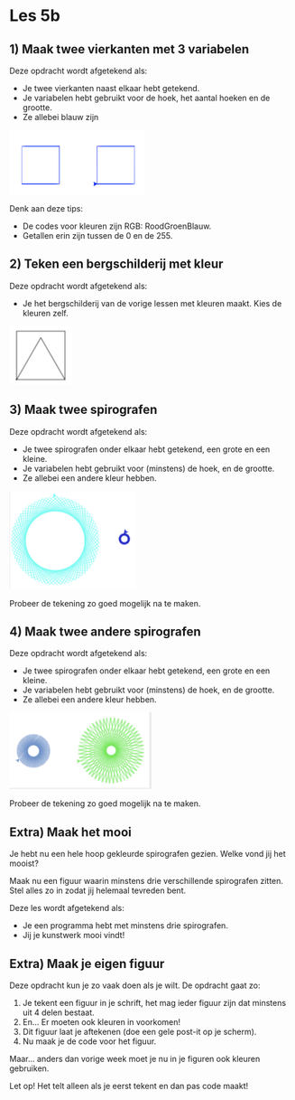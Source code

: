 # Les 5b

## 1\) Maak twee vierkanten met 3 variabelen

Deze opdracht wordt afgetekend als:

* Je twee vierkanten naast elkaar hebt getekend.
* Je variabelen hebt gebruikt voor de hoek, het aantal hoeken en de grootte.
* Ze allebei blauw zijn

![](../../.gitbook/assets/image-20190406144918466.png)

Denk aan deze tips:

* De codes voor kleuren zijn RGB: RoodGroenBlauw.
* Getallen erin zijn tussen de 0 en de 255.

## 2\) Teken een bergschilderij met kleur

Deze opdracht wordt afgetekend als:

* Je het bergschilderij van de vorige lessen met kleuren maakt. Kies de kleuren zelf.

![](../../.gitbook/assets/image-20190406145634717%20%281%29.png)

## 3\) Maak twee spirografen

Deze opdracht wordt afgetekend als:

* Je twee spirografen onder elkaar hebt getekend, een grote en een kleine.
* Je variabelen hebt gebruikt voor \(minstens\) de hoek, en de grootte.
* Ze allebei een andere kleur hebben.

![](../../.gitbook/assets/image-20190406150038398.png)

Probeer de tekening zo goed mogelijk na te maken.

## 4\) Maak twee andere spirografen

Deze opdracht wordt afgetekend als:

* Je twee spirografen onder elkaar hebt getekend, een grote en een kleine.
* Je variabelen hebt gebruikt voor \(minstens\) de hoek, en de grootte.
* Ze allebei een andere kleur hebben.

![](../../.gitbook/assets/image-20190406150007097%20%281%29.png)

Probeer de tekening zo goed mogelijk na te maken.

## Extra\) Maak het mooi

Je hebt nu een hele hoop gekleurde spirografen gezien. Welke vond jij het mooist?

Maak nu een figuur waarin minstens drie verschillende spirografen zitten. Stel alles zo in zodat jij helemaal tevreden bent.

Deze les wordt afgetekend als:

* Je een programma hebt met minstens drie spirografen.
* Jij je kunstwerk mooi vindt!

## Extra\) Maak je eigen figuur

Deze opdracht kun je zo vaak doen als je wilt. De opdracht gaat zo:

1. Je tekent een figuur in je schrift, het mag ieder figuur zijn dat minstens uit 4 delen bestaat.
2. En… Er moeten ook kleuren in voorkomen!
3. Dit figuur laat je aftekenen \(doe een gele post-it op je scherm\).
4. Nu maak je de code voor het figuur.

Maar… anders dan vorige week moet je nu in je figuren ook kleuren gebruiken.

Let op! Het telt alleen als je eerst tekent en dan pas code maakt!

